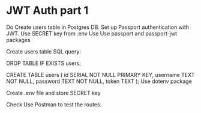 # JWT Auth part 1
Do
Create users table in Postgres DB.
Set up Passport authentication with JWT.
Use SECRET key from .env
Use
Use passport and passport-jwt packages

Create users table SQL query:

DROP TABLE IF EXISTS users;

CREATE TABLE users (
  id SERIAL NOT NULL PRIMARY KEY,
  username TEXT NOT NULL,
  password TEXT NOT NULL,
  token TEXT
);
Use dotenv package

Create .env file and store SECRET key

Check
Use Postman to test the routes.